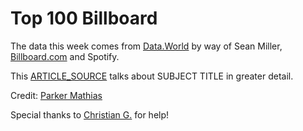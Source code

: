 # Top 100 Billboard

The data this week comes from [Data.World](https://data.world/kcmillersean/billboard-hot-100-1958-2017#) by way of Sean Miller, [Billboard.com](http://billboard.com/) and Spotify. 

This [ARTICLE_SOURCE](https://www.billboard.com/articles/business/chart-beat/9335811/drake-breaks-record-most-hot-100-entries) talks about SUBJECT TITLE in greater detail.

Credit: [Parker Mathias](https://twitter.com/ParkerKMathias)

Special thanks to [Christian G.](https://twitter.com/c_gebhard) for help!

